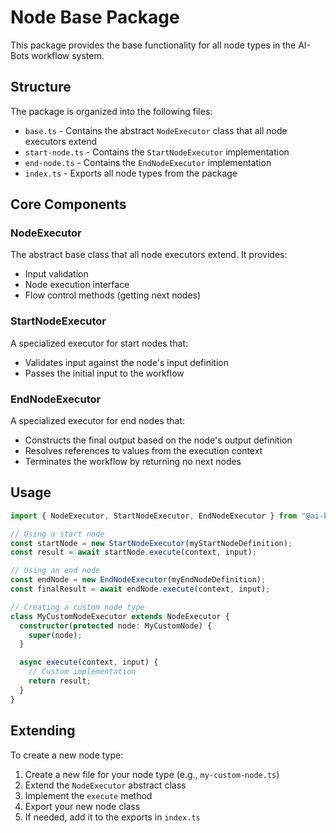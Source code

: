# Node Base Package

This package provides the base functionality for all node types in the AI-Bots workflow system.

## Structure

The package is organized into the following files:

- `base.ts` - Contains the abstract `NodeExecutor` class that all node executors extend
- `start-node.ts` - Contains the `StartNodeExecutor` implementation
- `end-node.ts` - Contains the `EndNodeExecutor` implementation
- `index.ts` - Exports all node types from the package

## Core Components

### NodeExecutor

The abstract base class that all node executors extend. It provides:

- Input validation
- Node execution interface
- Flow control methods (getting next nodes)

### StartNodeExecutor

A specialized executor for start nodes that:

- Validates input against the node's input definition
- Passes the initial input to the workflow

### EndNodeExecutor

A specialized executor for end nodes that:

- Constructs the final output based on the node's output definition
- Resolves references to values from the execution context
- Terminates the workflow by returning no next nodes

## Usage

```typescript
import { NodeExecutor, StartNodeExecutor, EndNodeExecutor } from "@ai-bots/node-base";

// Using a start node
const startNode = new StartNodeExecutor(myStartNodeDefinition);
const result = await startNode.execute(context, input);

// Using an end node
const endNode = new EndNodeExecutor(myEndNodeDefinition);
const finalResult = await endNode.execute(context, input);

// Creating a custom node type
class MyCustomNodeExecutor extends NodeExecutor {
  constructor(protected node: MyCustomNode) {
    super(node);
  }

  async execute(context, input) {
    // Custom implementation
    return result;
  }
}
```

## Extending

To create a new node type:

1. Create a new file for your node type (e.g., `my-custom-node.ts`)
2. Extend the `NodeExecutor` abstract class
3. Implement the `execute` method
4. Export your new node class
5. If needed, add it to the exports in `index.ts` 